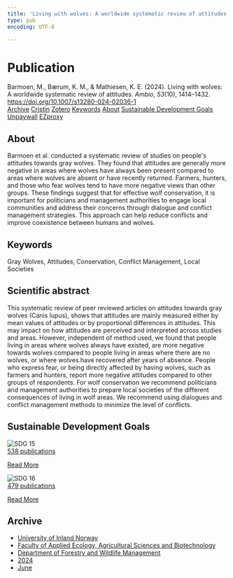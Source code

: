 ```yaml
---
title: 'Living with wolves: A worldwide systematic review of attitudes'
type: pub
encoding: UTF-8

---
```

<h1>Publication</h1>
<article id="csl-bib-container-I74TTPBY" class="csl-bib-container">
  <div class="csl-bib-body"> <div class="csl-entry">Barmoen, M., Bærum, K. M., &#38; Mathiesen, K. E. (2024). Living with wolves: A worldwide systematic review of attitudes. <i>Ambio</i>, <i>53</i>(10), 1414–1432. <a href="https://doi.org/10.1007/s13280-024-02036-1">https://doi.org/10.1007/s13280-024-02036-1</a></div> </div>
  <div class="csl-bib-buttons">
    <a href="#taxonomy-article-I74TTPBY" alt="archive" class="csl-bib-button">Archive</a>
    <a href="https://app.cristin.no/results/show.jsf?id=2273525" alt="Cristin" class="csl-bib-button">Cristin</a>
    <a href="http://zotero.org/groups/5881554/items/I74TTPBY" alt="Zotero" class="csl-bib-button">Zotero</a>
    <a href="#keywords-article-I74TTPBY" alt="keywords" class="csl-bib-button">Keywords</a>
    <a href="#about-article-I74TTPBY" alt="about_pub" class="csl-bib-button">About</a>
    <a href="#sdg-article-I74TTPBY" alt="sdg" class="csl-bib-button">Sustainable Development Goals</a>
    <a href="https://link.springer.com/content/pdf/10.1007/s13280-024-02036-1.pdf" alt="Unpaywall" class="csl-bib-button">Unpaywall</a>
    <a href="https://link.springer.com/content/pdf/10.1007/s13280-024-02036-1.pdf" alt="EZproxy" class="csl-bib-button">EZproxy</a>
  </div>
  <div id="csl-bib-meta-container-I74TTPBY"></div>
</article>
<div id="csl-bib-meta-I74TTPBY" class="csl-bib-meta">
  <article id="about-article-I74TTPBY" class="about_pub-article">
    <h1>About</h1>
    Barmoen et al. conducted a systematic review of studies on people's attitudes towards gray wolves. They found that attitudes are generally more negative in areas where wolves have always been present compared to areas where wolves are absent or have recently returned. Farmers, hunters, and those who fear wolves tend to have more negative views than other groups. These findings suggest that for effective wolf conservation, it is important for politicians and management authorities to engage local communities and address their concerns through dialogue and conflict management strategies. This approach can help reduce conflicts and improve coexistence between humans and wolves.
  </article>
  <article id="keywords-article-I74TTPBY" class="keywords-article">
    <h1>Keywords</h1>
    Gray Wolves, Attitudes, Conservation, Conflict Management, Local Societies
  </article>
  <article id="abstract-article-I74TTPBY" class="abstract-article">
    <h1>Scientific abstract</h1>
    This systematic review of peer reviewed articles on attitudes towards gray wolves (Canis lupus), shows that attitudes are mainly measured either by mean values of attitudes or by proportional differences in attitudes. This may impact on how attitudes are perceived and interpreted across studies and areas. However, independent of method used, we found that people living in areas where wolves always have existed, are more negative towards wolves compared to people living in areas where there are no wolves, or where wolves have recovered after years of absence. People who express fear, or being directly affected by having wolves, such as farmers and hunters, report more negative attitudes compared to other groups of respondents. For wolf conservation we recommend politicians and management authorities to prepare local societies of the different consequences of living in wolf areas. We recommend using dialogues and conflict management methods to minimize the level of conflicts.
  </article>
  <article id="sdg-article-I74TTPBY" class="sdg-article">
    <h1>Sustainable Development Goals</h1>
    <div class="sdg-container"><div id="sdg15" class="sdg">
        <img src="{{< params subfolder >}}images/sdg/sdg15_en.png" class="image" alt="SDG 15">
        <div class="sdg-overlay">
          <a href="/en/archive/?key=?sdg=15#archive" class="sdg-publication-count"><span>538</span> publications</a>
          <p><a href="https://sdgs.un.org/goals/goal15" class="sdg-read-more">Read More</a></p>
        </div>
      </div> <div id="sdg16" class="sdg">
        <img src="{{< params subfolder >}}images/sdg/sdg16_en.png" class="image" alt="SDG 16">
        <div class="sdg-overlay">
          <a href="/en/archive/?key=?sdg=16#archive" class="sdg-publication-count"><span>479</span> publications</a>
          <p><a href="https://sdgs.un.org/goals/goal16" class="sdg-read-more">Read More</a></p>
        </div>
      </div></div>
  </article>
  <article id="taxonomy-article-I74TTPBY" class="taxonomy-article">
    <h1>Archive</h1>
    <ul>
      <li>
        <a href="/en/archive/?key=3DCRN523">University of Inland Norway</a>
      </li>
      <li>
        <a href="/en/archive/?key=T77LXH6D">Faculty of Applied Ecology, Agricultural Sciences and Biotechnology</a>
      </li>
      <li>
        <a href="/en/archive/?key=7TRARPE3">Department of Forestry and Wildlife Management</a>
      </li>
      <li>
        <a href="/en/archive/?key=A4XX8HDP">2024</a>
      </li>
      <li>
        <a href="/en/archive/?key=7J8SDQWC">June</a>
      </li>
    </ul>
  </article>
</div>
